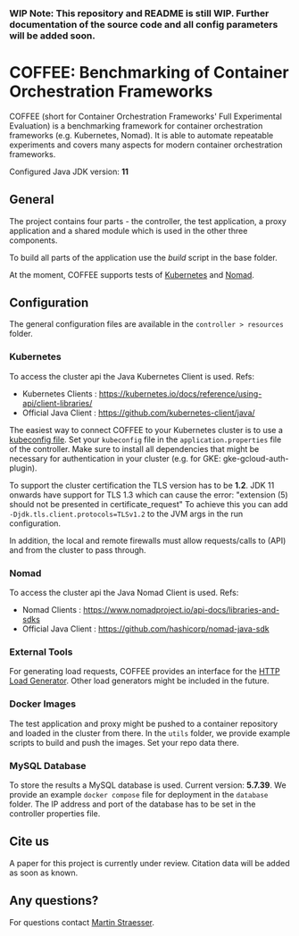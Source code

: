 ### WIP Note: This repository and README is still WIP. Further documentation of the source code and all config parameters will be added soon.

# COFFEE: Benchmarking of Container Orchestration Frameworks

COFFEE (short for Container Orchestration Frameworks' Full Experimental Evaluation) is a benchmarking framework for
container orchestration frameworks (e.g. Kubernetes, Nomad). It is able to automate repeatable experiments and covers
many aspects for modern container orchestration frameworks.

Configured Java JDK version: **11**

## General

The project contains four parts - the controller, the test application, a proxy application and a shared module which is used in the other three components.

To build all parts of the application use the *build* script in the base folder.

At the moment, COFFEE supports tests of [Kubernetes](https://kubernetes.io/) and [Nomad](https://www.nomadproject.io/). 

## Configuration

The general configuration files are available in the `controller > resources` folder.

### Kubernetes

To access the cluster api the Java Kubernetes Client is used. Refs:

- Kubernetes Clients   : <https://kubernetes.io/docs/reference/using-api/client-libraries/>
- Official Java Client : <https://github.com/kubernetes-client/java/>

The easiest way to connect COFFEE to your Kubernetes cluster is to use a [kubeconfig file](https://kubernetes.io/docs/concepts/configuration/organize-cluster-access-kubeconfig/). Set your `kubeconfig` file in the `application.properties` file of the controller.
Make sure to install all dependencies that might be necessary for authentication in your cluster (e.g. for GKE: gke-gcloud-auth-plugin). 

To support the cluster certification the TLS version has to be **1.2**.
JDK 11 onwards have support for TLS 1.3 which can cause the error: "extension (5) should not be presented in certificate_request"
To achieve this you can add `-Djdk.tls.client.protocols=TLSv1.2` to the JVM args in the run configuration.

In addition, the local and remote firewalls must allow requests/calls to (API) and from the cluster to pass through.

### Nomad

To access the cluster api the Java Nomad Client is used. Refs:

- Nomad Clients        : <https://www.nomadproject.io/api-docs/libraries-and-sdks>
- Official Java Client : <https://github.com/hashicorp/nomad-java-sdk>

### External Tools

For generating load requests, COFFEE provides an interface for the [HTTP Load Generator](https://github.com/joakimkistowski/HTTP-Load-Generator). Other load generators might be included in the future.

### Docker Images

The test application and proxy might be pushed to a container repository and loaded in the cluster from there. In the `utils` folder, we provide example scripts to build and push the images. Set your repo data there. 

### MySQL Database

To store the results a MySQL database is used. Current version: **5.7.39**. We provide an example `docker compose` file for deployment in the `database` folder. The IP address and port of the database has to be set in the controller properties file.

## Cite us

A paper for this project is currently under review. Citation data will be added as soon as known.

## Any questions?

For questions contact [Martin Straesser](https://se.informatik.uni-wuerzburg.de/software-engineering-group/staff/martin-straesser/).